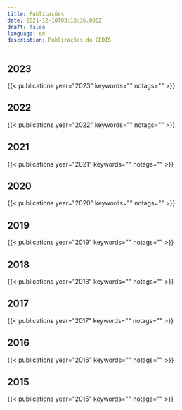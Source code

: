```yaml
---
title: Publicações
date: 2021-12-18T03:10:36.000Z
draft: false
language: en
description: Publicações do CEDIS
---
```

## 2023

{{< publications year="2023" keywords="" notags="" >}}

## 2022

{{< publications year="2022" keywords="" notags="" >}}

## 2021

{{< publications year="2021" keywords="" notags="" >}}
## 2020

{{< publications year="2020" keywords="" notags="" >}}
## 2019

{{< publications year="2019" keywords="" notags="" >}}
## 2018

{{< publications year="2018" keywords="" notags="" >}}
## 2017

{{< publications year="2017" keywords="" notags="" >}}
## 2016

{{< publications year="2016" keywords="" notags="" >}}
## 2015

{{< publications year="2015" keywords="" notags="" >}}